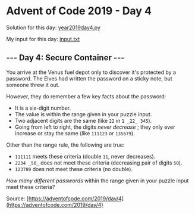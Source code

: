 # Advent of Code 2019 - Day 4

Solution for this day: [year2019day4.py](year2019/day4/year2019day4.py)

My input for this day: [input.txt](year2019/day4/input.txt)

## \--- Day 4: Secure Container ---

You arrive at the Venus fuel depot only to discover it's protected by a
password. The Elves had written the password on a sticky note, but someone
threw it out.

However, they do remember a few key facts about the password:

  * It is a six-digit number.
  * The value is within the range given in your puzzle input.
  * Two adjacent digits are the same (like `22` in `1 _22_ 345`).
  * Going from left to right, the digits _never decrease_ ; they only ever increase or stay the same (like `111123` or `135679`).

Other than the range rule, the following are true:

  * `111111` meets these criteria (double `11`, never decreases).
  * `2234 _50_` does not meet these criteria (decreasing pair of digits `50`).
  * `123789` does not meet these criteria (no double).

_How many different passwords_ within the range given in your puzzle input
meet these criteria?



Source: [https://adventofcode.com/2019/day/4](https://adventofcode.com/2019/day/4)
